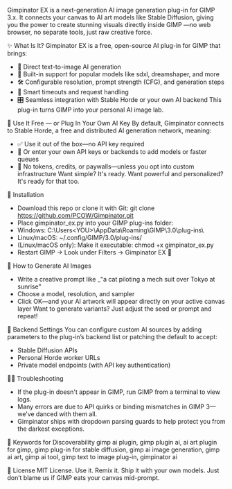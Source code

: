 Gimpinator EX is a next-generation AI image generation plug-in for GIMP 3.x. 
It connects your canvas to AI art models like Stable Diffusion, 
giving you the power to create stunning visuals directly inside GIMP —no web browser, no separate tools, 
just raw creative force.

✨ What Is It?
Gimpinator EX is a free, open-source AI plug-in for GIMP that brings:
- 🎨 Direct text-to-image AI generation
- 🧬 Built-in support for popular models like sdxl, dreamshaper, and more
- 🛠️ Configurable resolution, prompt strength (CFG), and generation steps
- 🔄 Smart timeouts and request handling
- 🎛️ Seamless integration with Stable Horde or your own AI backend
This plug-in turns GIMP into your personal AI image lab.

🤖 Use It Free — or Plug In Your Own AI Key
By default, Gimpinator connects to Stable Horde, a free and distributed AI generation network, meaning:
- ✅ Use it out of the box—no API key required
- 🔐 Or enter your own API keys or backends to add models or faster queues
- 💸 No tokens, credits, or paywalls—unless you opt into custom infrastructure
Want simple? It's ready. Want powerful and personalized? It's ready for that too.

🚀 Installation
- Download this repo or clone it with Git:
git clone https://github.com/PCOW/Gimpinator.git
- Place gimpinator_ex.py into your GIMP plug-ins folder:
- Windows:
C:\Users\<YOU>\AppData\Roaming\GIMP\3.0\plug-ins\
- Linux/macOS:
~/.config/GIMP/3.0/plug-ins/
- (Linux/macOS only): Make it executable:
chmod +x gimpinator_ex.py
- Restart GIMP → Look under Filters → Gimpinator EX 🧠

🧪 How to Generate AI Images
- Write a creative prompt like _"a cat piloting a mech suit over Tokyo at sunrise"
- Choose a model, resolution, and sampler
- Click OK—and your AI artwork will appear directly on your active canvas layer
Want to generate variants? Just adjust the seed or prompt and repeat!

🔧 Backend Settings
You can configure custom AI sources by adding parameters to the plug-in’s backend list or patching the default to accept:
- Stable Diffusion APIs
- Personal Horde worker URLs
- Private model endpoints (with API key authentication)

🧙‍♂️ Troubleshooting
- If the plug-in doesn't appear in GIMP, run GIMP from a terminal to view logs.
- Many errors are due to API quirks or binding mismatches in GIMP 3—we’ve danced with them all.
- Gimpinator ships with dropdown parsing guards to help protect you from the darkest exceptions.

🧭 Keywords for Discoverability
gimp ai plugin, gimp plugin ai, ai art plugin for gimp, gimp plug-in for stable diffusion, gimp ai image generation, gimp ai art, gimp ai tool, gimp text to image plug-in, gimpinator ai


🧾 License
MIT License. Use it. Remix it. Ship it with your own models. Just don’t blame us if GIMP eats your canvas mid-prompt.

